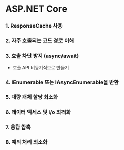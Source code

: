 # ASP.NET Core

### 1. ResponseCache 사용

### 2. 자주 호출되는 코드 경로 이해

### 3. 호출 차단 방지 (async/await) 
- 호출 API 비동기식으로 만들기

### 4. IEnumerable<T> 또는 IAsyncEnumerable<T>을 반환
  
### 5. 대량 개체 할당 최소화

### 6. 데이터 액세스 및 i/o 최적화

### 7. 응답 압축

### 8. 예외 처리 최소화
